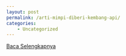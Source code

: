 ```yaml
---
layout: post
permalink: /arti-mimpi-diberi-kembang-api/
categories:
    - Uncategorized
---
```


[Baca Selengkapnya](/03)